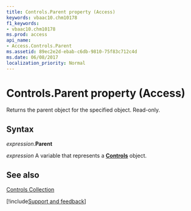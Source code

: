 ```yaml
---
title: Controls.Parent property (Access)
keywords: vbaac10.chm10178
f1_keywords:
- vbaac10.chm10178
ms.prod: access
api_name:
- Access.Controls.Parent
ms.assetid: 89ec2e2d-ebab-c6db-9810-75f83c712c4d
ms.date: 06/08/2017
localization_priority: Normal
---
```



# Controls.Parent property (Access)

Returns the parent object for the specified object. Read-only.


## Syntax

_expression_.**Parent**

_expression_ A variable that represents a **[Controls](Access.Controls.md)** object.


## See also


[Controls Collection](Access.Controls.md)

[!include[Support and feedback](~/includes/feedback-boilerplate.md)]